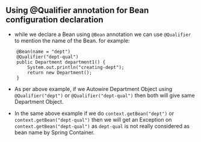 ## Using @Qualifier annotation for Bean configuration declaration

- while we declare a Bean using ``@Bean`` annotation we can use ``@Qualifier`` to mention the name of the Bean. for example:

```
	@Bean(name = "dept")
	@Qualifier("dept-qual")
	public Department department1() {
		System.out.println("creating-dept");
		return new Department();
	}
```
- As per above example, if we Autowire Department Object using ``@Qualifier("dept")`` or ``@Qualifier("dept-qual")`` then both will give same Department Object.

- In the same above example if we do ``context.getBean("dept")`` or ``context.getBean("dept-qual")`` then we will get an Exception on ``context.getBean("dept-qual")`` as ``dept-qual`` is not really considered as bean name by Spring Container.